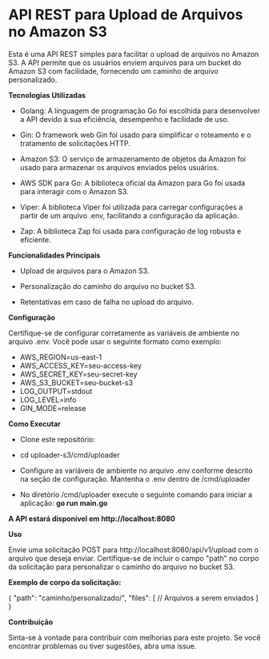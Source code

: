
# API REST para Upload de Arquivos no Amazon S3

Esta é uma API REST simples para facilitar o upload de arquivos no Amazon S3. A API permite que os usuários enviem arquivos para um bucket do Amazon S3 com facilidade, fornecendo um caminho de arquivo personalizado.



**Tecnologias Utilizadas**
- Golang: A linguagem de programação Go foi escolhida para desenvolver a API devido à sua eficiência, desempenho e facilidade de uso.

- Gin: O framework web Gin foi usado para simplificar o roteamento e o tratamento de solicitações HTTP.

- Amazon S3: O serviço de armazenamento de objetos da Amazon foi usado para armazenar os arquivos enviados pelos usuários.

- AWS SDK para Go: A biblioteca oficial da Amazon para Go foi usada para interagir com o Amazon S3.

- Viper: A biblioteca Viper foi utilizada para carregar configurações a partir de um arquivo .env, facilitando a configuração da aplicação.

- Zap: A biblioteca Zap foi usada para configuração de log robusta e eficiente.


**Funcionalidades Principais**

- Upload de arquivos para o Amazon S3.

- Personalização do caminho do arquivo no bucket S3.

- Retentativas em caso de falha no upload do arquivo.

**Configuração**

Certifique-se de configurar corretamente as variáveis de ambiente no arquivo .env. Você pode usar o seguinte formato como exemplo:

- AWS_REGION=us-east-1
- AWS_ACCESS_KEY=seu-access-key
- AWS_SECRET_KEY=seu-secret-key
- AWS_S3_BUCKET=seu-bucket-s3
- LOG_OUTPUT=stdout
- LOG_LEVEL=info
- GIN_MODE=release

**Como Executar**

- Clone este repositório:

- cd uploader-s3/cmd/uploader
- Configure as variáveis de ambiente no arquivo .env conforme descrito na seção de configuração. Mantenha o .env dentro de /cmd/uploader

- No diretório /cmd/uploader execute o seguinte comando para iniciar a aplicação: **go run main.go**

**A API estará disponível em http://localhost:8080**

**Uso**

Envie uma solicitação POST para http://localhost:8080/api/v1/upload com o arquivo que deseja enviar. Certifique-se de incluir o campo "path" no corpo da solicitação para personalizar o caminho do arquivo no bucket S3.

**Exemplo de corpo da solicitação:**

{
    "path": "caminho/personalizado/",
    "files": [
        // Arquivos a serem enviados
    ]
}

**Contribuição**

Sinta-se à vontade para contribuir com melhorias para este projeto. Se você encontrar problemas ou tiver sugestões, abra uma issue.